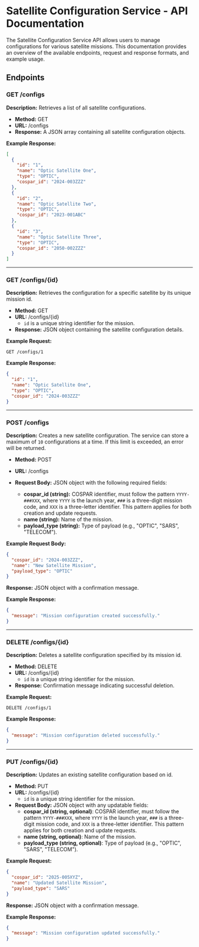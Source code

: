 # Satellite Configuration Service - API Documentation

The Satellite Configuration Service API allows users to manage configurations for various satellite missions. 
This documentation provides an overview of the available endpoints, request and response formats, and example usage.

## Endpoints

### GET /configs

**Description:** Retrieves a list of all satellite configurations.

* **Method:** GET
* **URL:** /configs
* **Response:** A JSON array containing all satellite configuration objects.

**Example Response:**
```json
[
  {
    "id": "1",
    "name": "Optic Satellite One",
    "type": "OPTIC",
    "cospar_id": "2024-003ZZZ"
  },
  {
    "id": "2",
    "name": "Optic Satellite Two",
    "type": "OPTIC",
    "cospar_id": "2023-001ABC"
  },
  {
    "id": "3",
    "name": "Optic Satellite Three",
    "type": "OPTIC",
    "cospar_id": "2050-002ZZZ"
  }
]

```

----

### GET /configs/{id}

**Description:** Retrieves the configuration for a specific satellite by its unique mission id.

* **Method:** GET
* **URL:** /configs/{id}
    * `id` is a unique string identifier for the mission.
* **Response:** JSON object containing the satellite configuration details.


**Example Request:** 

`GET /configs/1`

**Example Response:**

```json
{
  "id": "1",
  "name": "Optic Satellite One",
  "type": "OPTIC",
  "cospar_id": "2024-003ZZZ"
}

```

----

### POST /configs

**Description:** Creates a new satellite configuration. The service can store a maximum of `10` configurations at a time. If this limit is exceeded, an error will be returned.

* **Method:** POST
* **URL:** /configs
* **Request Body:** JSON object with the following required fields:

    * **cospar_id (string):** COSPAR identifier, must follow the pattern `YYYY-###XXX`, where `YYYY` is the launch year, `###` is a three-digit mission code, and `XXX` is a three-letter identifier. This pattern applies for both creation and update requests.
    * **name (string):** Name of the mission.
    * **payload_type (string):** Type of payload (e.g., "OPTIC", "SARS", "TELECOM").

**Example Request Body:**

```json
{
  "cospar_id": "2024-003ZZZ",
  "name": "New Satellite Mission",
  "payload_type": "OPTIC"
}
```

**Response:** JSON object with a confirmation message.

**Example Response:**

```json
{
  "message": "Mission configuration created successfully."
}
```

----

### DELETE /configs/{id}

**Description:** Deletes a satellite configuration specified by its mission id.

* **Method:** DELETE
* **URL:** /configs/{id}
    * `id` is a unique string identifier for the mission.
* **Response:** Confirmation message indicating successful deletion.


**Example Request:** 

`DELETE /configs/1`

**Example Response:**

```json
{
  "message": "Mission configuration deleted successfully."
}
```

----

### PUT /configs/{id}

**Description:** Updates an existing satellite configuration based on id.

* **Method:** PUT
* **URL:** /configs/{id}
    * `id` is a unique string identifier for the mission.
* **Request Body:** JSON object with any updatable fields:
    * **cospar_id (string, optional)**: COSPAR identifier, must follow the pattern `YYYY-###XXX`, where `YYYY` is the launch year, `###` is a three-digit mission code, and `XXX` is a three-letter identifier. This pattern applies for both creation and update requests.
    * **name (string, optional)**: Name of the mission.
    * **payload_type (string, optional)**: Type of payload (e.g., "OPTIC", "SARS", "TELECOM").


**Example Request:**

```json
{
  "cospar_id": "2025-005XYZ",
  "name": "Updated Satellite Mission",
  "payload_type": "SARS"
}
```

**Response:** JSON object with a confirmation message.

**Example Response:**

```json
{
  "message": "Mission configuration updated successfully."
}
```
